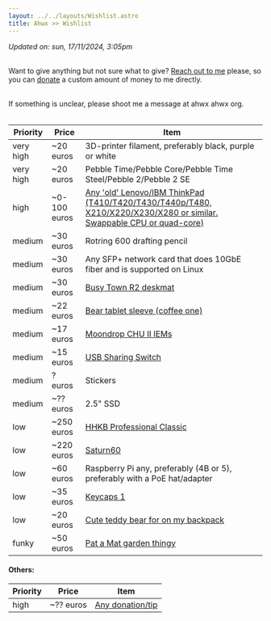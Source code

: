 ```yaml
---
layout: ../../layouts/Wishlist.astro
title: Ahwx >> Wishlist
---
```


_Updated on: sun, 17/11/2024, 3:05pm_<br><br>

Want to give anything but not sure what to give? [Reach out to me](https://ahwx.org/contact) please, so you can [donate](https://ahwx.org/donate) a custom amount of money to me directly.<br><br>

If something is unclear, please shoot me a message at ahwx <at> ahwx <dot> org.<br><br>

| Priority  | Price        | Item                                                                                                                                                    |
| --------- | ------------ | --------------------------------------------------------------------------------------------------------------------------------------------------------|
| very high | ~20 euros    | 3D-printer filament, preferably black, purple or white                                                                                                  |
| very high | ~20 euros    | Pebble Time/Pebble Core/Pebble Time Steel/Pebble 2/Pebble 2 SE                                                                                          |
| high      | ~0-100 euros | [Any 'old' Lenovo/IBM ThinkPad (T410/T420/T430/T440p/T480, X210/X220/X230/X280 or similar. Swappable CPU or quad-core)](https://lenovo.com/)            |
| medium    | ~30 euros    | Rotring 600 drafting pencil                                                                                                                             |
| medium    | ~30 euros    | Any SFP+ network card that does 10GbE fiber and is supported on Linux                                                                                   |
| medium    | ~30 euros    | [Busy Town R2 deskmat](https://mykeyboard.eu/catalogue/busy-town-r2-deskmat-gb_7829/)                                                                   |
| medium    | ~22 euros    | [Bear tablet sleeve (coffee one)](https://www.amazon.com/dp/B0D2BF4X1X?th=1)
| medium    | ~17 euros    | [Moondrop CHU II IEMs](https://www.amazon.com/dp/B0CB8HHS8V)
| medium    | ~15 euros    | [USB Sharing Switch](https://www.amazon.nl/dp/B09DSGL7KV)                                                                                               |
| medium    | ? euros      | Stickers                                                                                                                                                |
| medium    | ~?? euros    | 2.5" SSD                                                                                                                                                |
| low       | ~250 euros   | [HHKB Professional Classic](https://www.amazon.de/dp/B082TXQD1S)                                                                                        |
| low       | ~220 euros   | [Saturn60](https://candykeys.com/product/saturn60-full-kit)                                                                                             |
| low       | ~60 euros    | Raspberry Pi any, preferably (4B or 5), preferably with a PoE hat/adapter                                                                                                 |
| low       | ~35 euros    | [Keycaps 1](https://www.amazon.com/AHHC-Japanese-Keycaps-GH60RK61GK6466ALT6187104-Mechanical/dp/B099DXXWHP)                                             |
| low       | ~20 euros    | [Cute teddy bear for on my backpack](https://www.amazon.nl/Knuffel-teddybeer-schattig-speelgoed-kinderen/dp/B09CNR2SVF/)                                |
| funky     | ~50 euros    | [Pat a Mat garden thingy](https://www.bol.com/nl/nl/p/buurman-en-buurman-tuinbeeld-welcome/9300000073665828/)                                           |

#### Others:

| Priority | Price     | Item                                            |
| -------- | --------- | ----------------------------------------------- |
| high     | ~?? euros | [Any donation/tip](https://ahwx.org/donate) |
